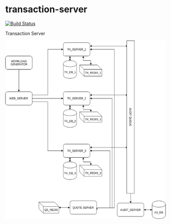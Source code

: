 # transaction-server
[![Build Status](https://travis-ci.org/moonshot-trading/transaction-server.svg?branch=master)](https://travis-ci.org/moonshot-trading/transaction-server)

Transaction Server

![Alt text](docs/diagram.png?raw=true "Diagram")
